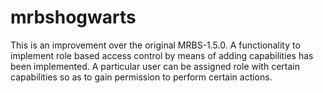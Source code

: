 # mrbshogwarts
This is an improvement over the original MRBS-1.5.0. A functionality to implement role based access control by means of adding capabilities has been implemented. A particular user can be assigned role with certain capabilities so as to gain permission to perform certain actions. 
